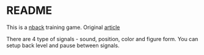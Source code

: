 # README #

This is a [nback](https://en.wikipedia.org/wiki/N-back) training game.
Original [article](http://www.pnas.org/content/pnas/105/19/6829.full.pdf)

There are 4 type of signals - sound, position, color and figure form. You can setup
back level and pause between signals.
